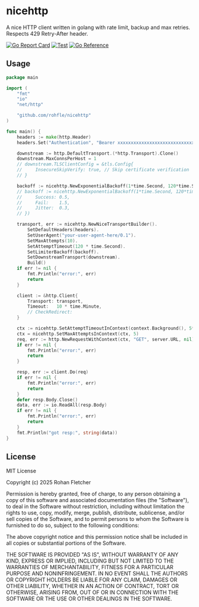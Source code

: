# nicehttp

A nice HTTP client written in golang with rate limit, backup and max retries. Respects 429 Retry-After header.

[![Go Report Card](https://goreportcard.com/badge/github.com/rohfle/nicehttp)](https://goreportcard.com/report/github.com/rohfle/nicehttp)
[![Test](https://github.com/rohfle/nicehttp/actions/workflows/test.yml/badge.svg)](https://github.com/rohfle/nicehttp/actions/workflows/test.yml)
[![Go Reference](https://pkg.go.dev/badge/github.com/rohfle/nicehttp.svg)](https://pkg.go.dev/github.com/rohfle/nicehttp)

## Usage

```go
package main

import (
    "fmt"
    "io"
    "net/http"

    "github.com/rohfle/nicehttp"
)

func main() {
	headers := make(http.Header)
	headers.Set("Authentication", "Bearer xxxxxxxxxxxxxxxxxxxxxxxxxxxxxxxxxxxxxxxx")

	downstream := http.DefaultTransport.(*http.Transport).Clone()
	downstream.MaxConnsPerHost = 1
	// downstream.TLSClientConfig = &tls.Config{
	//     InsecureSkipVerify: true, // Skip certificate verification
	// }

	backoff := nicehttp.NewExponentialBackoff(1*time.Second, 120*time.Second, nicehttp.DefaultExponentialBackoffCoefficients)
	// backoff := nicehttp.NewExponentialBackoff(1*time.Second, 120*time.Second, nicehttp.ExponentialBackoffCoefficients{
	// 	   Success: 0.5,
	// 	   Fail:    1.5,
	// 	   Jitter:  0.3,
	// })

	transport, err := nicehttp.NewNiceTransportBuilder().
		SetDefaultHeaders(headers).
		SetUserAgent("your-user-agent-here/0.1").
		SetMaxAttempts(10).
		SetAttemptTimeout(120 * time.Second).
		SetLimiterBackoff(backoff).
		SetDownstreamTransport(downstream).
		Build()
	if err != nil {
		fmt.Println("error:", err)
		return
	}

	client := &http.Client{
		Transport: transport,
		Timeout:   10 * time.Minute,
		// CheckRedirect:
	}

	ctx := nicehttp.SetAttemptTimeoutInContext(context.Background(), 5*time.Second)
	ctx = nicehttp.SetMaxAttemptsInContext(ctx, 5)
	req, err := http.NewRequestWithContext(ctx, "GET", server.URL, nil)
	if err != nil {
		fmt.Println("error:", err)
		return
	}

	resp, err := client.Do(req)
	if err != nil {
		fmt.Println("error:", err)
		return
	}
	defer resp.Body.Close()
	data, err := io.ReadAll(resp.Body)
	if err != nil {
		fmt.Println("error:", err)
		return
	}
	fmt.Println("got resp:", string(data))
}

```

## License

MIT License

Copyright (c) 2025 Rohan Fletcher

Permission is hereby granted, free of charge, to any person obtaining a copy
of this software and associated documentation files (the "Software"), to deal
in the Software without restriction, including without limitation the rights
to use, copy, modify, merge, publish, distribute, sublicense, and/or sell
copies of the Software, and to permit persons to whom the Software is
furnished to do so, subject to the following conditions:

The above copyright notice and this permission notice shall be included in all
copies or substantial portions of the Software.

THE SOFTWARE IS PROVIDED "AS IS", WITHOUT WARRANTY OF ANY KIND, EXPRESS OR
IMPLIED, INCLUDING BUT NOT LIMITED TO THE WARRANTIES OF MERCHANTABILITY,
FITNESS FOR A PARTICULAR PURPOSE AND NONINFRINGEMENT. IN NO EVENT SHALL THE
AUTHORS OR COPYRIGHT HOLDERS BE LIABLE FOR ANY CLAIM, DAMAGES OR OTHER
LIABILITY, WHETHER IN AN ACTION OF CONTRACT, TORT OR OTHERWISE, ARISING FROM,
OUT OF OR IN CONNECTION WITH THE SOFTWARE OR THE USE OR OTHER DEALINGS IN THE
SOFTWARE.
